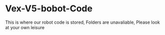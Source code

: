 # Vex-V5-bobot-Code
This is where our robot code is stored,
Folders are unavaliable,
Please look at your own leisure
